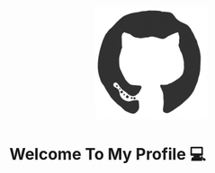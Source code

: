 <div align="center">
<img src="https://github.com/a1wright/a1wright/blob/23a6c7c026ee24c8c2b286b597500384befad639/octo.gif" alt="GitHub Logo" width="200" height="200" />
</div>

# Welcome To My Profile &#128187;
<!--
**a1wright/a1wright** is a ✨ _special_ ✨ repository because its `README.md` (this file) appears on your GitHub profile.

Here are some ideas to get you started:

- 🔭 I’m currently working on ...
- 🌱 I’m currently learning ...
- 👯 I’m looking to collaborate on ...
- 🤔 I’m looking for help with ...
- 💬 Ask me about ...
- 📫 How to reach me: ...
- 😄 Pronouns: ...
- ⚡ Fun fact: ...
-->
